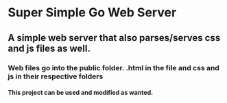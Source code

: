 # Super Simple Go Web Server
## A simple web server that also parses/serves css and js files as well.

### Web files go into the public folder. .html in the file and css and js in their respective folders
#### This project can be used and modified as wanted.
